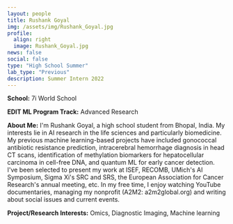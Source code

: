 ```yaml
---
layout: people
title: Rushank Goyal
img: /assets/img/Rushank_Goyal.jpg
profile:
  align: right
  image: Rushank_Goyal.jpg
news: false
social: false
type: "High School Summer"
lab_type: "Previous"
description: Summer Intern 2022
---
```


**School:** 7i World School

**EDIT ML Program Track:**
Advanced Research

**About Me:**
I'm Rushank Goyal, a high school student from Bhopal, India. My interests lie in AI research in the life sciences and particularly biomedicine. My previous machine learning-based projects have included gonococcal antibiotic resistance prediction, intracerebral hemorrhage diagnosis in head CT scans, identification of methylation biomarkers for hepatocellular carcinoma in cell-free DNA, and quantum ML for early cancer detection. I've been selected to present my work at ISEF, RECOMB, UMich's AI Symposium, Sigma Xi's SRC and SRS, the European Association for Cancer Research's annual meeting, etc. In my free time, I enjoy watching YouTube documentaries, managing my nonprofit (A2M2: a2m2global.org) and writing about social issues and current events.

**Project/Research Interests:**
Omics, Diagnostic Imaging, Machine learning
